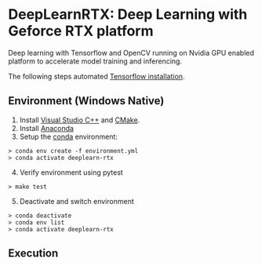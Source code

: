 # DeepLearnRTX: Deep Learning with Geforce RTX platform

Deep learning with Tensorflow and OpenCV running on Nvidia GPU enabled platform to accelerate model training and inferencing. 

The following steps automated [Tensorflow installation](https://www.tensorflow.org/install/pip#windows-native_1).

## Environment (Windows Native)
1. Install [Visual Studio C++]( 
https://visualstudio.microsoft.com/vs/olderdownloads/) and [CMake](https://microsoft.github.io/AirSim/build_windows).
2. Install [Anaconda](https://www.anaconda.com/products/individual)
3. Setup the [conda](https://www.anaconda.com/) environment:
```
> conda env create -f environment.yml
> conda activate deeplearn-rtx
```
4. Verify environment using pytest
```
> make test
```
5. Deactivate and switch environment
```
> conda deactivate
> conda env list
> conda activate deeplearn-rtx
```
## Execution

